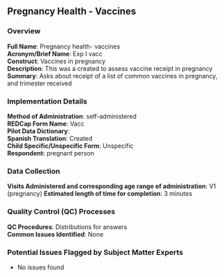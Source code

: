 ## Pregnancy Health - Vaccines
### Overview
**Full Name**: Pregnancy health- vaccines  
**Acronym/Brief Name**: Exp I vacc  
**Construct**: Vaccines in pregnancy  
**Description**: This was a created to assess vaccine receipt in pregnancy  
**Summary**: Asks about receipt of a list of common vaccines in pregnancy, and trimester received

### Implementation Details
**Method of Administration**: self-administered  
**REDCap Form Name**: Vacc  
**Pilot Data Dictionary**:   
**Spanish Translation**: Created  
**Child Specific/Unspecific Form**: Unspecific  
**Respondent:** pregnant person

### Data Collection
**Visits Administered and corresponding age range of administration**:  V1 (pregnancy)
**Estimated length of time for completion**: 3 minutes

### Quality Control (QC) Processes
**QC Procedures**: Distributions for answers  
**Common Issues Identified**: None

### Potential Issues Flagged by Subject Matter Experts
* No issues found